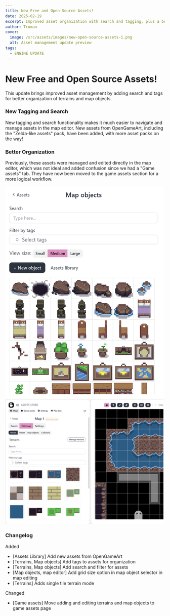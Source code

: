 ```yaml
---
title: New Free and Open Source Assets!
date: 2025-02-19
excerpt: Improved asset organization with search and tagging, plus a better workflow for managing terrains and map objects.
author: Truman
cover:
  image: /src/assets/images/new-open-source-assets-1.png
  alt: Asset management update preview
tags:
  - ENGINE UPDATE
---
```


# New Free and Open Source Assets!

This update brings improved asset management by adding search and tags for better organization of terrains and map objects.

### New Tagging and Search

New tagging and search functionality makes it much easier to navigate and manage assets in the map editor. New assets from OpenGameArt, including the "Zelda-like assets" pack, have
been added, with more asset packs on the way!

### Better Organization

Previously, these assets were managed and edited directly in the map editor, which was not ideal and added confusion since we had a "Game assets" tab. They have now been moved to the game assets section for a more logical workflow.

<div style="max-width:500px;">

![Asset Management Preview](/src/assets/images/new-open-source-assets-2.png)
![Asset Management Preview](/src/assets/images/new-open-source-assets-3.png)

</div>

### Changelog

Added

- [Assets Library] Add new assets from OpenGameArt
- [Terrains, Map objects] Add tags to assets for organization
- [Terrains, Map objects] Add search and filter for assets
- [Map objects, map editor] Add grid size option in map object selector in map editing
- [Terrains] Adds single tile terrain mode

Changed

- [Game assets] Move adding and editing terrains and map objects to game assets page
